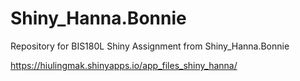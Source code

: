 # Shiny_Hanna.Bonnie
Repository for BIS180L Shiny Assignment from Shiny_Hanna.Bonnie

https://hiulingmak.shinyapps.io/app_files_shiny_hanna/